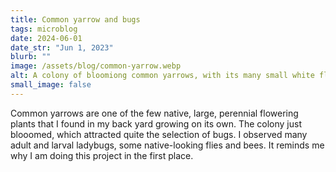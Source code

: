 ```yaml
---
title: Common yarrow and bugs
tags: microblog
date: 2024-06-01
date_str: "Jun 1, 2023"
blurb: ""
image: /assets/blog/common-yarrow.webp
alt: A colony of bloomiong common yarrows, with its many small white flowers, and some dozens of ladybugs and in the background, a fly. 
small_image: false
---
```


Common yarrows are one of the few native, large, perennial flowering plants that I found in my back yard growing on its own. The colony just blooomed, which attracted quite the selection of bugs. I observed many adult and larval ladybugs, some native-looking flies and bees. It reminds me why I am doing this project in the first place. 